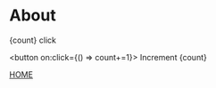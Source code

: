# About

<script>
    import Box from "$lib/Box.svelte";
    let count = 10;
</script>

{count} click

<button on:click={() => count+=1}> Increment {count} </button>

<Box />

<p><a sveltekit:prefetch href="./">HOME</a></p>